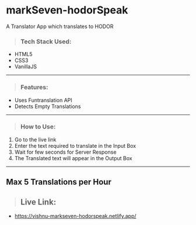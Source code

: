 # markSeven-hodorSpeak
 
A Translator App which translates to HODOR

> ### Tech Stack Used:
- HTML5
- CSS3
- VanillaJS
---
> ### Features:

- Uses Funtranslation API
- Detects Empty Translations

---
> ### How to Use:

1. Go to the live link
2. Enter the text required to translate in the Input Box
3. Wait for few seconds for Server Response
4. The Translated text will appear in the Output Box
---
Max 5 Translations per Hour
---

> ## Live Link:
- https://vishnu-markseven-hodorspeak.netlify.app/

